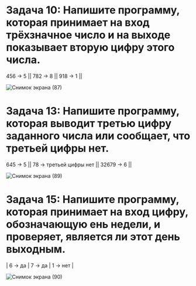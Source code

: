 # Задача 10: Напишите программу, которая принимает  на вход трёхзначное число и на выходе  показывает вторую цифру этого числа.

456 -> 5 || 782 -> 8 || 918 -> 1 ||

![Снимок экрана (87)](https://user-images.githubusercontent.com/56500587/183708337-ce125dda-4cd1-49b8-99c0-4b1592c28874.png)


# Задача 13: Напишите программу, которая выводит третью цифру заданного числа или сообщает, что третьей цифры нет.

645 -> 5 || 78 -> третьей цифры нет  || 32679 -> 6 ||

![Снимок экрана (89)](https://user-images.githubusercontent.com/56500587/183708425-7fbb434b-b802-4fd2-82e9-3a68405b5492.png)


# Задача 15: Напишите программу, которая принимает  на вход цифру, обозначающую ень недели, и проверяет, является ли этот день выходным.
| 6 -> да | 7 -> да | 1 -> нет |

![Снимок экрана (90)](https://user-images.githubusercontent.com/56500587/183708477-9b0a197f-4846-4429-b5c9-f3798281fc3f.png)

